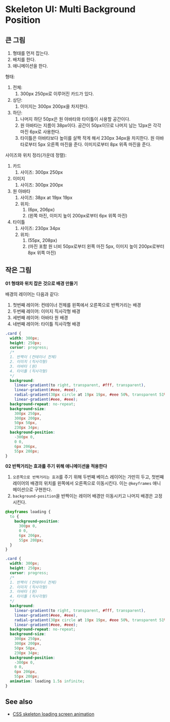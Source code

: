 # Skeleton UI: Multi Background Position

## 큰 그림

1. 형태를 먼저 잡는다.
2. 배치를 한다.
3. 애니메이션을 한다.

형태: 

1. 전체:
   1. 300px 250px로 이루어진 카드가 있다.
2. 상단:
   1. 이미지는 300px 200px을 차지한다.
3. 하단:
   1. 나머지 하단 50px은 원 아바타와 타이틀이 사용할 공간이다.
   2. 원 아바타는 지름이 38px이다. 공간이 50px이므로 나머지 남는 12px은 각각 마진 6px로 사용한다.
   3. 타이틀은 아바타보다 높이를 살짝 작게 해서 230px 34px을 차지한다. 원 아바타로부터 5px 오른쪽 마진을 준다. 이미지로부터 8px 위족 마진을 준다.

사이즈와 위치 정리(가운데 정렬):

1. 카드
   1. 사이즈: 300px 250px
2. 이미지
   1. 사이즈: 300px 200px
3. 원 아바타
   1. 사이즈: 38px at 19px 19px
   2. 위치: 
      1. (6px, 206px)
      2. (왼쪽 마진, 이미지 높이 200px로부터 6px 위쪽 마진)
4. 타이틀
   1. 사이즈: 230px 34px
   2. 위치: 
      1. (55px, 208px)
      2. (마진 포함 원 너비 50px로부터 왼쪽 마진 5px, 이미지 높이 200px로부터 8px 위쪽 마진)

## 작은 그림

**01 형태와 위치 잡은 것으로 배경 만들기**

배경의 레이어는 다음과 같다:

1. 첫번째 레이어: 컨테이너 전체를 왼쪽에서 오른쪽으로 반짝거리는 배경
2. 두번째 레이어: 이미지 직사각형 배경
3. 세번째 레이어: 아바타 원 배경
4. 네번째 레이어: 타이틀 직사각형 배경

```scss
.card {
  width: 300px;
  height: 250px;
  cursor: progress;
  /*
  1. 반짝이 (컨테이너 전체)
  2. 이미지 (직사각형)
  3. 아바타 (원)
  4. 타이틀 (직사각형)
  */
  background:
    linear-gradient(to right, transparent, #fff, transparent),
    linear-gradient(#eee, #eee),
    radial-gradient(38px circle at 19px 19px, #eee 50%, transparent 51%),
    linear-gradient(#eee, #eee);
  background-repeat: no-repeat;
  background-size: 
    300px 250px, 
    300px 200px, 
    50px 50px, 
    230px 34px;
  background-position: 
    -300px 0, 
    0 0, 
    6px 206px, 
    55px 208px;
}
```

**02 반짝거리는 효과를 주기 위해 애니메이션을 적용한다**

1. `오른쪽으로 반짝거리는 효과`를 주기 위해 두번째 베이스 레이어는 가만히 두고, 첫번째 레이어의 배경의 위치를 왼쪽에서 오른쪽으로 이동시킨다. 이는 `@keyframes` 애니메이션으로 구현한다.
2. `background-position`을 반짝이는 레이어 배경만 이동시키고 나머지 배경은 고정시킨다.

```scss
@keyframes loading {
  to {
    background-position: 
      300px 0, 
      0 0, 
      6px 206px, 
      55px 208px;
  }
}

.card {
  width: 300px;
  height: 250px;
  cursor: progress;
  /*
  1. 반짝이 (컨테이너 전체)
  2. 이미지 (직사각형)
  3. 아바타 (원)
  4. 타이틀 (직사각형)
  */
  background:
    linear-gradient(to right, transparent, #fff, transparent),
    linear-gradient(#eee, #eee),
    radial-gradient(38px circle at 19px 19px, #eee 50%, transparent 51%),
    linear-gradient(#eee, #eee);
  background-repeat: no-repeat;
  background-size: 
    300px 250px, 
    300px 200px, 
    50px 50px, 
    230px 34px;
  background-position: 
    -300px 0, 
    0 0, 
    6px 206px, 
    55px 208px;
  animation: loading 1.5s infinite;
}
```



## See also

- [CSS skeleton loading screen animation](https://dev.to/michaelburrows/css-skeleton-loading-screen-animation-gj3)
